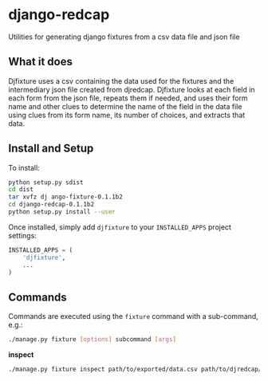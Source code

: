 django-redcap
=============

Utilities for generating django fixtures from a csv data file and json file

What it does
------------

Djfixture uses a csv containing the data used for the fixtures and the intermediary json file created from djredcap. Djfixture looks at each field in each form from the json file, repeats them if needed, and uses their form name and other clues to determine the name of the field in the data file using clues from its form name, its number of choices, and extracts that data. 

Install and Setup
-----------------

To install:

```bash
python setup.py sdist
cd dist
tar xvfz dj	ango-fixture-0.1.1b2
cd django-redcap-0.1.1b2
python setup.py install --user
```

Once installed, simply add `djfixture` to your `INSTALLED_APPS` project settings:

```python
INSTALLED_APPS = (
    'djfixture',
    ...
)
```

Commands
--------
Commands are executed using the `fixture` command with a sub-command, e.g.:

```bash
./manage.py fixture [options] subcommand [args]
```

**inspect**

```bash
./manage.py fixture inspect path/to/exported/data.csv path/to/djredcap/file.json
```

